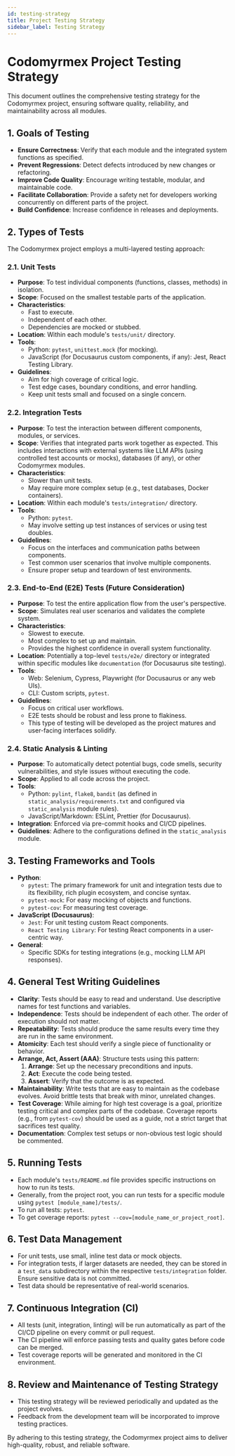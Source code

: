 ```yaml
---
id: testing-strategy
title: Project Testing Strategy
sidebar_label: Testing Strategy
---
```


# Codomyrmex Project Testing Strategy

This document outlines the comprehensive testing strategy for the Codomyrmex project, ensuring software quality, reliability, and maintainability across all modules.

## 1. Goals of Testing

- **Ensure Correctness**: Verify that each module and the integrated system functions as specified.
- **Prevent Regressions**: Detect defects introduced by new changes or refactoring.
- **Improve Code Quality**: Encourage writing testable, modular, and maintainable code.
- **Facilitate Collaboration**: Provide a safety net for developers working concurrently on different parts of the project.
- **Build Confidence**: Increase confidence in releases and deployments.

## 2. Types of Tests

The Codomyrmex project employs a multi-layered testing approach:

### 2.1. Unit Tests

- **Purpose**: To test individual components (functions, classes, methods) in isolation.
- **Scope**: Focused on the smallest testable parts of the application.
- **Characteristics**:
    - Fast to execute.
    - Independent of each other.
    - Dependencies are mocked or stubbed.
- **Location**: Within each module's `tests/unit/` directory.
- **Tools**:
    - Python: `pytest`, `unittest.mock` (for mocking).
    - JavaScript (for Docusaurus custom components, if any): Jest, React Testing Library.
- **Guidelines**:
    - Aim for high coverage of critical logic.
    - Test edge cases, boundary conditions, and error handling.
    - Keep unit tests small and focused on a single concern.

### 2.2. Integration Tests

- **Purpose**: To test the interaction between different components, modules, or services.
- **Scope**: Verifies that integrated parts work together as expected. This includes interactions with external systems like LLM APIs (using controlled test accounts or mocks), databases (if any), or other Codomyrmex modules.
- **Characteristics**:
    - Slower than unit tests.
    - May require more complex setup (e.g., test databases, Docker containers).
- **Location**: Within each module's `tests/integration/` directory.
- **Tools**:
    - Python: `pytest`.
    - May involve setting up test instances of services or using test doubles.
- **Guidelines**:
    - Focus on the interfaces and communication paths between components.
    - Test common user scenarios that involve multiple components.
    - Ensure proper setup and teardown of test environments.

### 2.3. End-to-End (E2E) Tests (Future Consideration)

- **Purpose**: To test the entire application flow from the user's perspective.
- **Scope**: Simulates real user scenarios and validates the complete system.
- **Characteristics**:
    - Slowest to execute.
    - Most complex to set up and maintain.
    - Provides the highest confidence in overall system functionality.
- **Location**: Potentially a top-level `tests/e2e/` directory or integrated within specific modules like `documentation` (for Docusaurus site testing).
- **Tools**:
    - Web: Selenium, Cypress, Playwright (for Docusaurus or any web UIs).
    - CLI: Custom scripts, `pytest`.
- **Guidelines**:
    - Focus on critical user workflows.
    - E2E tests should be robust and less prone to flakiness.
    - This type of testing will be developed as the project matures and user-facing interfaces solidify.

### 2.4. Static Analysis & Linting

- **Purpose**: To automatically detect potential bugs, code smells, security vulnerabilities, and style issues without executing the code.
- **Scope**: Applied to all code across the project.
- **Tools**:
    - Python: `pylint`, `flake8`, `bandit` (as defined in `static_analysis/requirements.txt` and configured via `static_analysis` module rules).
    - JavaScript/Markdown: ESLint, Prettier (for Docusaurus).
- **Integration**: Enforced via pre-commit hooks and CI/CD pipelines.
- **Guidelines**: Adhere to the configurations defined in the `static_analysis` module.

## 3. Testing Frameworks and Tools

- **Python**:
    - `pytest`: The primary framework for unit and integration tests due to its flexibility, rich plugin ecosystem, and concise syntax.
    - `pytest-mock`: For easy mocking of objects and functions.
    - `pytest-cov`: For measuring test coverage.
- **JavaScript (Docusaurus)**:
    - `Jest`: For unit testing custom React components.
    - `React Testing Library`: For testing React components in a user-centric way.
- **General**:
    - Specific SDKs for testing integrations (e.g., mocking LLM API responses).

## 4. General Test Writing Guidelines

- **Clarity**: Tests should be easy to read and understand. Use descriptive names for test functions and variables.
- **Independence**: Tests should be independent of each other. The order of execution should not matter.
- **Repeatability**: Tests should produce the same results every time they are run in the same environment.
- **Atomicity**: Each test should verify a single piece of functionality or behavior.
- **Arrange, Act, Assert (AAA)**: Structure tests using this pattern:
    1.  **Arrange**: Set up the necessary preconditions and inputs.
    2.  **Act**: Execute the code being tested.
    3.  **Assert**: Verify that the outcome is as expected.
- **Maintainability**: Write tests that are easy to maintain as the codebase evolves. Avoid brittle tests that break with minor, unrelated changes.
- **Test Coverage**: While aiming for high test coverage is a goal, prioritize testing critical and complex parts of the codebase. Coverage reports (e.g., from `pytest-cov`) should be used as a guide, not a strict target that sacrifices test quality.
- **Documentation**: Complex test setups or non-obvious test logic should be commented.

## 5. Running Tests

- Each module's `tests/README.md` file provides specific instructions on how to run its tests.
- Generally, from the project root, you can run tests for a specific module using `pytest [module_name]/tests/`.
- To run all tests: `pytest`.
- To get coverage reports: `pytest --cov=[module_name_or_project_root]`.

## 6. Test Data Management

- For unit tests, use small, inline test data or mock objects.
- For integration tests, if larger datasets are needed, they can be stored in a `test_data` subdirectory within the respective `tests/integration` folder. Ensure sensitive data is not committed.
- Test data should be representative of real-world scenarios.

## 7. Continuous Integration (CI)

- All tests (unit, integration, linting) will be run automatically as part of the CI/CD pipeline on every commit or pull request.
- The CI pipeline will enforce passing tests and quality gates before code can be merged.
- Test coverage reports will be generated and monitored in the CI environment.

## 8. Review and Maintenance of Testing Strategy

- This testing strategy will be reviewed periodically and updated as the project evolves.
- Feedback from the development team will be incorporated to improve testing practices.

By adhering to this testing strategy, the Codomyrmex project aims to deliver high-quality, robust, and reliable software. 
